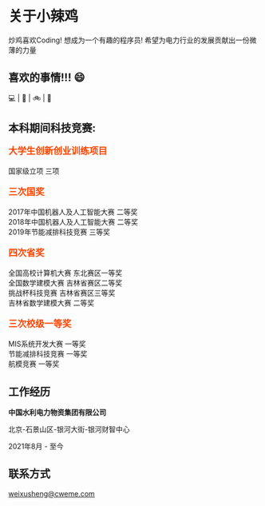 # 关于小辣鸡


炒鸡喜欢Coding! 想成为一个有趣的程序员!
希望为电力行业的发展贡献出一份微薄的力量

## 喜欢的事情!!! :smile:
:computer: | :camera_flash:  | :bike:  | :dog:

## 本科期间科技竞赛:
<p style = "font-weight:bold; font-size:18px; color:#FF4500">大学生创新创业训练项目</p>
国家级立项 三项<br>
<p style = "font-weight:bold; font-size:18px; color:#FF4500">三次国奖</p>
2017年中国机器人及人工智能大赛 二等奖<br>
2018年中国机器人及人工智能大赛 二等奖<br>
2019年节能减排科技竞赛 三等奖<br>
<p style = "font-weight:bold; font-size:18px; color:#FF4500">四次省奖</p>
全国高校计算机大赛 东北赛区一等奖<br>
全国数学建模大赛 吉林省赛区二等奖<br>
挑战杯科技竞赛 吉林省赛区三等奖<br>
吉林省数学建模大赛 二等奖<br>
<p style = "font-weight:bold; font-size:18px; color:#FF4500">三次校级一等奖</p>
MIS系统开发大赛 一等奖<br>
节能减排科技竞赛 一等奖<br>
航模竞赛 一等奖<br>


## 工作经历
<p style = "font-weight:bold;">中国水利电力物资集团有限公司</p>
<p>北京-石景山区-银河大街-银河财智中心</p>
<p>2021年8月 - 至今</p>

## 联系方式
weixusheng@cweme.com


